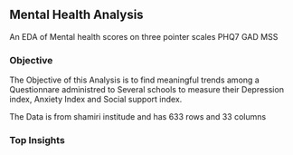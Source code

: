 ## Mental Health Analysis 
An EDA of Mental health scores on three pointer scales
PHQ7
GAD
MSS

### Objective
The Objective of this Analysis is to find meaningful trends among a Questionnare administred to Several schools to measure their Depression index, Anxiety Index and Social support index. 

The Data is from shamiri institude and has 633 rows and 33 columns

### Top Insights